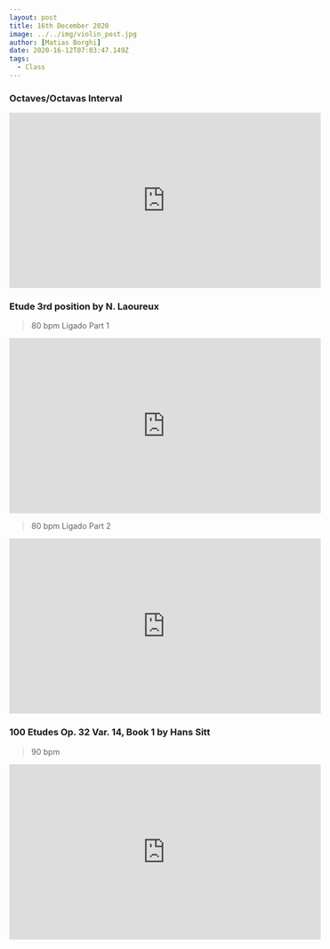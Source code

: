 ```yaml
---
layout: post
title: 16th December 2020
image: ../../img/violin_post.jpg
author: [Matias Borghi]
date: 2020-16-12T07:03:47.149Z
tags:
  - Class
---
```


### Octaves/Octavas Interval

<iframe width="560" height="315" src="https://www.youtube.com/embed/bACL_Z4l978" frameborder="0" allow="accelerometer; autoplay; clipboard-write; encrypted-media; gyroscope; picture-in-picture" allowfullscreen></iframe>

### Etude 3rd position by N. Laoureux 

> 80 bpm Ligado Part 1

<iframe width="560" height="315" src="https://www.youtube.com/embed/ELKbtHm3Tew" frameborder="0" allow="accelerometer; autoplay; clipboard-write; encrypted-media; gyroscope; picture-in-picture" allowfullscreen></iframe>

> 80 bpm Ligado Part 2

<iframe width="560" height="315" src="https://www.youtube.com/embed/Ad22ievN9a4" frameborder="0" allow="accelerometer; autoplay; clipboard-write; encrypted-media; gyroscope; picture-in-picture" allowfullscreen></iframe>

### 100 Etudes Op. 32 Var. 14, Book 1 by Hans Sitt

> 90 bpm

<iframe width="560" height="315" src="https://www.youtube.com/embed/nwrUU0ViJ1Y" frameborder="0" allow="accelerometer; autoplay; clipboard-write; encrypted-media; gyroscope; picture-in-picture" allowfullscreen></iframe>

